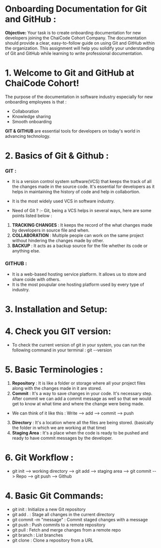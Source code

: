 # Onboarding Documentation for Git and GitHub :

**Objective:** Your task is to create onboarding documentation for new developers joining the ChaiCode Cohort Company. The documentation should provide a clear, easy-to-follow guide on using Git and GitHub within the organization. This assignment will help you solidify your understanding of Git and GitHub while learning to write professional documentation.

# 1. Welcome to Git and GitHub at ChaiCode Cohort!
The purpose of the documentation in software industry especially for new onboarding employees is that :
- Collaboration
- Knowledge sharing
- Smooth onboarding

**GIT & GITHUB** are essential tools for developers on today's world in advancing technology.

# 2. Basics of Git & Github :

### GIT :
-  It is a version control system software(VCS) that keeps the track of all the changes made in the source code. It's essential for developers as it helps in maintaining the history of code and help in collabortion.
- It is the most widely used VCS in software industry.

- Need of Git ? :- Git, being a VCS helps in several ways, here are some points listed below :

1. **TRACKING CHANGES** : It keeps the record of the what changes made by developers in source file and when.
2. **COLLABORATION** : Multiple people can work on the same project without hindering the changes made by other.
3. **BACKUP** : It acts as a backup source for the file whether its code or anything else.

### GITHUB : 
- It is a web-based hosting service platform. It allows us to store and share coide with others.
- It is the most poupular one hosting platform used by every type of industry.

# 3. Installation and Setup:



# 4. Check you GIT version: 
- To check the current version of git in your system, you can run the following command in your terminal :
  git --version

# 5. Basic Terminologies :
1. **Repository** : It is like a folder or storage where all your project files along with the changes made in it are stored.
2. **Commit** : It's a way to save changes in your code. It's necessary step. After commit we can add a commit message as well so that we would get to know at what time and where the change were being made.
- We can think of it like this : Write --> add --> commit --> push
3. **Directory** : It's a location where all the files are being stored. (basically the folder in which we are working at that time)
4. **Staging Area** : It's a place when the code is ready to be pushed and ready to have commit messages by the developer.

# 6. Git Workflow :
- git init --> working directory --> git add --> staging area --> git commit --> Repo --> git push --> Github

# 4. Basic Git Commands:
 - git init : Initialize a new Git repository
 - git add . : Stage all changes in the current directory
 - git commit -m "message" : Commit staged changes with a message
 - git push : Push commits to a remote repository
 - git pull : Fetch and merge changes from a remote repo
 - git branch : List branches
 - git clone <url> : Clone a repository from a URL




